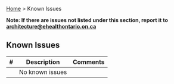
<p id="breadcrumb">

[Home](Home) > Known Issues

</p>

**Note: If there are issues not listed under this section, report it to architecture@ehealthontario.on.ca**

## Known Issues

| #| Description   | Comments                                    |
|----------|-----------|-------------------------------------------------|
|   | No known issues  |      |
